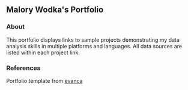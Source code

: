 ## Malory Wodka's Portfolio

### About
This portfolio displays links to sample projects demonstrating my data analysis skills in multiple platforms and languages. All data sources are listed within each project link.

### References

Portfolio template from [evanca](https://github.com/evanca/quick-portfolio)

